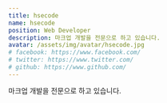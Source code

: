 ```yaml
---
title: hsecode
name: hsecode
position: Web Developer
description: 마크업 개발을 전문으로 하고 있습니다.
avatar: /assets/img/avatar/hsecode.jpg
# facebook: https://www.facebook.com/
# twitter: https://www.twitter.com/
# github: https://www.github.com/
---
```

마크업 개발을 전문으로 하고 있습니다.